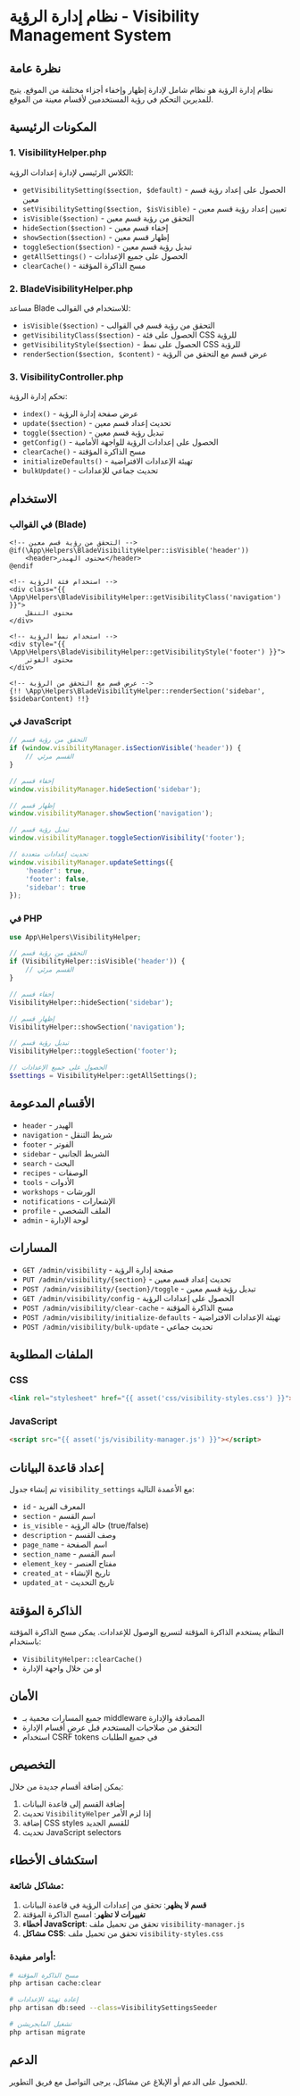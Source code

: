 # نظام إدارة الرؤية - Visibility Management System

## نظرة عامة

نظام إدارة الرؤية هو نظام شامل لإدارة إظهار وإخفاء أجزاء مختلفة من الموقع. يتيح للمديرين التحكم في رؤية المستخدمين لأقسام معينة من الموقع.

## المكونات الرئيسية

### 1. VisibilityHelper.php
الكلاس الرئيسي لإدارة إعدادات الرؤية:
- `getVisibilitySetting($section, $default)` - الحصول على إعداد رؤية قسم معين
- `setVisibilitySetting($section, $isVisible)` - تعيين إعداد رؤية قسم معين
- `isVisible($section)` - التحقق من رؤية قسم معين
- `hideSection($section)` - إخفاء قسم معين
- `showSection($section)` - إظهار قسم معين
- `toggleSection($section)` - تبديل رؤية قسم معين
- `getAllSettings()` - الحصول على جميع الإعدادات
- `clearCache()` - مسح الذاكرة المؤقتة

### 2. BladeVisibilityHelper.php
مساعد Blade للاستخدام في القوالب:
- `isVisible($section)` - التحقق من رؤية قسم في القوالب
- `getVisibilityClass($section)` - الحصول على فئة CSS للرؤية
- `getVisibilityStyle($section)` - الحصول على نمط CSS للرؤية
- `renderSection($section, $content)` - عرض قسم مع التحقق من الرؤية

### 3. VisibilityController.php
تحكم إدارة الرؤية:
- `index()` - عرض صفحة إدارة الرؤية
- `update($section)` - تحديث إعداد قسم معين
- `toggle($section)` - تبديل رؤية قسم معين
- `getConfig()` - الحصول على إعدادات الرؤية للواجهة الأمامية
- `clearCache()` - مسح الذاكرة المؤقتة
- `initializeDefaults()` - تهيئة الإعدادات الافتراضية
- `bulkUpdate()` - تحديث جماعي للإعدادات

## الاستخدام

### في القوالب (Blade)

```blade
<!-- التحقق من رؤية قسم معين -->
@if(\App\Helpers\BladeVisibilityHelper::isVisible('header'))
    <header>محتوى الهيدر</header>
@endif

<!-- استخدام فئة الرؤية -->
<div class="{{ \App\Helpers\BladeVisibilityHelper::getVisibilityClass('navigation') }}">
    محتوى التنقل
</div>

<!-- استخدام نمط الرؤية -->
<div style="{{ \App\Helpers\BladeVisibilityHelper::getVisibilityStyle('footer') }}">
    محتوى الفوتر
</div>

<!-- عرض قسم مع التحقق من الرؤية -->
{!! \App\Helpers\BladeVisibilityHelper::renderSection('sidebar', $sidebarContent) !!}
```

### في JavaScript

```javascript
// التحقق من رؤية قسم
if (window.visibilityManager.isSectionVisible('header')) {
    // القسم مرئي
}

// إخفاء قسم
window.visibilityManager.hideSection('sidebar');

// إظهار قسم
window.visibilityManager.showSection('navigation');

// تبديل رؤية قسم
window.visibilityManager.toggleSectionVisibility('footer');

// تحديث إعدادات متعددة
window.visibilityManager.updateSettings({
    'header': true,
    'footer': false,
    'sidebar': true
});
```

### في PHP

```php
use App\Helpers\VisibilityHelper;

// التحقق من رؤية قسم
if (VisibilityHelper::isVisible('header')) {
    // القسم مرئي
}

// إخفاء قسم
VisibilityHelper::hideSection('sidebar');

// إظهار قسم
VisibilityHelper::showSection('navigation');

// تبديل رؤية قسم
VisibilityHelper::toggleSection('footer');

// الحصول على جميع الإعدادات
$settings = VisibilityHelper::getAllSettings();
```

## الأقسام المدعومة

- `header` - الهيدر
- `navigation` - شريط التنقل
- `footer` - الفوتر
- `sidebar` - الشريط الجانبي
- `search` - البحث
- `recipes` - الوصفات
- `tools` - الأدوات
- `workshops` - الورشات
- `notifications` - الإشعارات
- `profile` - الملف الشخصي
- `admin` - لوحة الإدارة

## المسارات

- `GET /admin/visibility` - صفحة إدارة الرؤية
- `PUT /admin/visibility/{section}` - تحديث إعداد قسم معين
- `POST /admin/visibility/{section}/toggle` - تبديل رؤية قسم معين
- `GET /admin/visibility/config` - الحصول على إعدادات الرؤية
- `POST /admin/visibility/clear-cache` - مسح الذاكرة المؤقتة
- `POST /admin/visibility/initialize-defaults` - تهيئة الإعدادات الافتراضية
- `POST /admin/visibility/bulk-update` - تحديث جماعي

## الملفات المطلوبة

### CSS
```html
<link rel="stylesheet" href="{{ asset('css/visibility-styles.css') }}">
```

### JavaScript
```html
<script src="{{ asset('js/visibility-manager.js') }}"></script>
```

## إعداد قاعدة البيانات

تم إنشاء جدول `visibility_settings` مع الأعمدة التالية:
- `id` - المعرف الفريد
- `section` - اسم القسم
- `is_visible` - حالة الرؤية (true/false)
- `description` - وصف القسم
- `page_name` - اسم الصفحة
- `section_name` - اسم القسم
- `element_key` - مفتاح العنصر
- `created_at` - تاريخ الإنشاء
- `updated_at` - تاريخ التحديث

## الذاكرة المؤقتة

النظام يستخدم الذاكرة المؤقتة لتسريع الوصول للإعدادات. يمكن مسح الذاكرة المؤقتة باستخدام:
- `VisibilityHelper::clearCache()`
- أو من خلال واجهة الإدارة

## الأمان

- جميع المسارات محمية بـ middleware المصادقة والإدارة
- التحقق من صلاحيات المستخدم قبل عرض أقسام الإدارة
- استخدام CSRF tokens في جميع الطلبات

## التخصيص

يمكن إضافة أقسام جديدة من خلال:
1. إضافة القسم إلى قاعدة البيانات
2. تحديث `VisibilityHelper` إذا لزم الأمر
3. إضافة CSS styles للقسم الجديد
4. تحديث JavaScript selectors

## استكشاف الأخطاء

### مشاكل شائعة:
1. **قسم لا يظهر**: تحقق من إعدادات الرؤية في قاعدة البيانات
2. **تغييرات لا تظهر**: امسح الذاكرة المؤقتة
3. **أخطاء JavaScript**: تحقق من تحميل ملف `visibility-manager.js`
4. **مشاكل CSS**: تحقق من تحميل ملف `visibility-styles.css`

### أوامر مفيدة:
```bash
# مسح الذاكرة المؤقتة
php artisan cache:clear

# إعادة تهيئة الإعدادات
php artisan db:seed --class=VisibilitySettingsSeeder

# تشغيل المايجريشن
php artisan migrate
```

## الدعم

للحصول على الدعم أو الإبلاغ عن مشاكل، يرجى التواصل مع فريق التطوير.
